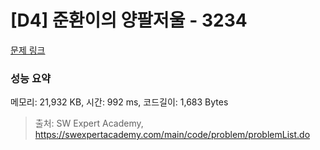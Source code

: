 # [D4] 준환이의 양팔저울 - 3234 

[문제 링크](https://swexpertacademy.com/main/code/problem/problemDetail.do?contestProbId=AWAe7XSKfUUDFAUw) 

### 성능 요약

메모리: 21,932 KB, 시간: 992 ms, 코드길이: 1,683 Bytes



> 출처: SW Expert Academy, https://swexpertacademy.com/main/code/problem/problemList.do